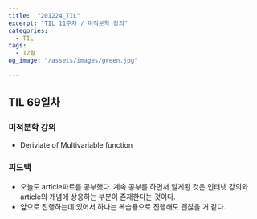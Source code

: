```yaml
---
title:  "201224_TIL"
excerpt: "TIL 11주차 / 미적분학 강의"
categories:
  - TIL
tags:
  - 12월
og_image: "/assets/images/green.jpg"
  
---
```

## TIL 69일차

### 미적분학 강의
- Deriviate of Multivariable function

### 피드백
- 오늘도 article파트를 공부했다. 계속 공부를 하면서 알게된 것은 인터넷 강의와 article의 개념에 상응하는 부분이 존재한다는 것이다.
- 앞으로 진행하는데 있어서 하나는 복습용으로 진행해도 괜찮을 거 같다.